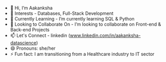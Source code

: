 - 👋 Hi, I’m Aakanksha
- 👀 Interests - Databases, Full-Stack Development
- 🌱 Currently Learning - I’m currently learning SQL & Python
- 💞️ Looking to Collaborate On - I’m looking to collaborate on Front-end & Back-end Projects
- 📫 Let's Connect - linkedin (www.linkedin.com/in/aakanksha-datascience)
- 😄 Pronouns: she/her
- ⚡ Fun fact: I am transitioning from a Healthcare industry to IT sector

<!---
philomath17/philomath17 is a ✨ special ✨ repository because its `README.md` (this file) appears on your GitHub profile.
You can click the Preview link to take a look at your changes.
--->
